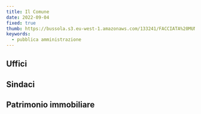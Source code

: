 ```yaml
---
title: Il Comune
date: 2022-09-04
fixed: true
thumb: https://bussola.s3.eu-west-1.amazonaws.com/133241/FACCIATA%20MUNICIPIO.jpg
keywords:
  - pubblica amministrazione
---
```


<script>
  import TabellaUffici from "../data/comune/TabellaUffici.svelte";
  import TabellaSindaci from "../data/comune/TabellaSindaci.svelte";
  import TabellaPatrimonio from "../data/comune/TabellaPatrimonio.svelte";
</script>

## Uffici

<TabellaUffici />

## Sindaci

<TabellaSindaci />

## Patrimonio immobiliare

<TabellaPatrimonio />